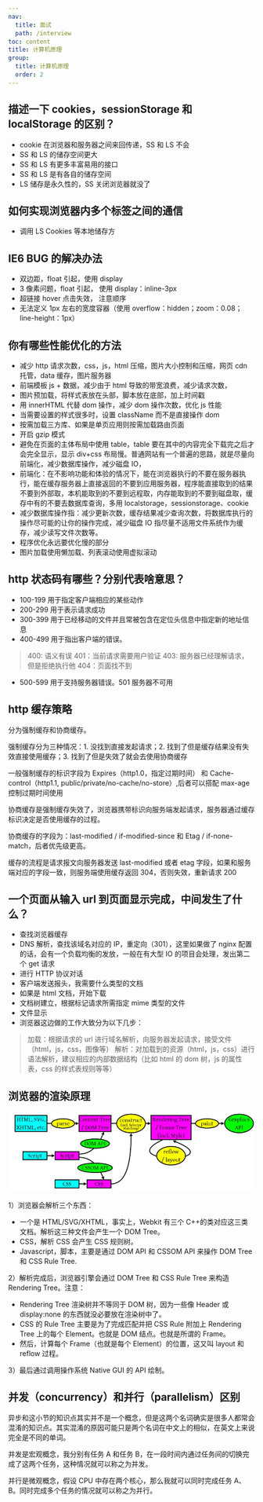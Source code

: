 ```yaml
---
nav:
  title: 面试
  path: /interview
toc: content
title: 计算机原理
group:
  title: 计算机原理
  order: 2
---
```


## 描述一下 cookies，sessionStorage 和 localStorage 的区别？

- cookie 在浏览器和服务器之间来回传递，SS 和 LS 不会
- SS 和 LS 的储存空间更大
- SS 和 LS 有更多丰富易用的接口
- SS 和 LS 是有各自的储存空间
- LS 储存是永久性的，SS 关闭浏览器就没了

## 如何实现浏览器内多个标签之间的通信

- 调用 LS Cookies 等本地储存方

## IE6 BUG 的解决办法

- 双边距，float 引起，使用 display
- 3 像素问题，float 引起， 使用 display：inline-3px
- 超链接 hover 点击失效， 注意顺序
- 无法定义 1px 左右的宽度容器（使用 overflow：hidden；zoom：0.08；line-height：1px）

## 你有哪些性能优化的方法

- 减少 http 请求次数，css，js，html 压缩，图片大小控制和压缩，网页 cdn 托管，data 缓存，图片服务器
- 前端模板 js + 数据，减少由于 html 导致的带宽浪费，减少请求次数，
- 图片预加载，将样式表放在头部，脚本放在底部，加上时间戳
- 用 innerHTML 代替 dom 操作，减少 dom 操作次数，优化 js 性能
- 当需要设置的样式很多时，设置 className 而不是直接操作 dom
- 按需加载三方库、如果是单页应用则按需加载路由页面
- 开启 gzip 模式
- 避免在页面的主体布局中使用 table，table 要在其中的内容完全下载完之后才会完全显示，显示 div+css 布局慢。普通网站有一个普遍的思路，就是尽量向前端化，减少数据库操作，减少磁盘 IO，
- 前端化：在不影响功能和体验的情况下，能在浏览器执行的不要在服务器执行，能在缓存服务器上直接返回的不要到应用服务器，程序能直接取到的结果不要到外部取，本机能取到的不要到远程取，内存能取到的不要到磁盘取，缓存中有的不要去数据库查询，多用 localstorage，sessionstorage、cookie
- 减少数据库操作指：减少更新次数，缓存结果减少查询次数，将数据库执行的操作尽可能的让你的操作完成，减少磁盘 IO 指尽量不适用文件系统作为缓存，减少读写文件次数等。
- 程序优化永远要优化慢的部分
- 图片加载使用懒加载、列表滚动使用虚拟滚动

## http 状态码有哪些？分别代表啥意思？

- 100-199 用于指定客户端相应的某些动作
- 200-299 用于表示请求成功
- 300-399 用于已经移动的文件并且常被包含在定位头信息中指定新的地址信息
- 400-499 用于指出客户端的错误。

> 400: 语义有误 401：当前请求需要用户验证 403: 服务器已经理解请求，但是拒绝执行他 404：页面找不到

- 500-599 用于支持服务器错误。501 服务器不可用

## http 缓存策略

分为强制缓存和协商缓存。

强制缓存分为三种情况：1. 没找到直接发起请求；2. 找到了但是缓存结果没有失效直接使用缓存；3. 找到了但是失效了就会去使用协商缓存

一般强制缓存的标识字段为 Expires（http1.0，指定过期时间） 和 Cache-control（http1.1, public/private/no-cache/no-store）,后者可以搭配 max-age 控制过期时间使用

协商缓存是强制缓存失效了，浏览器携带标识向服务端发起请求，服务器通过缓存标识决定是否使用缓存的过程。

协商缓存的字段为：last-modified / if-modified-since 和 Etag / if-none-match，后者优先级更高。

缓存的流程是请求报文向服务器发送 last-modified 或者 etag 字段，如果和服务端对应的字段一致，则服务端使用缓存返回 304，否则失效，重新请求 200

## 一个页面从输入 url 到页面显示完成，中间发生了什么？

- 查找浏览器缓存
- DNS 解析，查找该域名对应的 IP，重定向（301），这里如果做了 nginx 配置的话，会有一个负载均衡的发放，一般在有大型 IO 的项目会处理，发出第二个 get 请求
- 进行 HTTP 协议对话
- 客户端发送报头，我需要什么类型的文档
- 如果是 html 文档，开始下载
- 文档树建立，根据标记请求所需指定 mime 类型的文件
- 文件显示
- 浏览器这边做的工作大致分为以下几步：

> 加载：根据请求的 url 进行域名解析，向服务器发起请求，接受文件（html，js，css，图像等）
> 解析：对加载到的资源（html，js，css）进行语法解析，建议相应的内部数据结构（比如 html 的 dom 树，js 的属性表，css 的样式表规则等等）

## 浏览器的渲染原理

![image.png](./img/htmlRender.png)

1）浏览器会解析三个东西：

- 一个是 HTML/SVG/XHTML，事实上，Webkit 有三个 C++的类对应这三类文档。解析这三种文件会产生一个 DOM Tree。
- CSS，解析 CSS 会产生 CSS 规则树。
- Javascript，脚本，主要是通过 DOM API 和 CSSOM API 来操作 DOM Tree 和 CSS Rule Tree.

2）解析完成后，浏览器引擎会通过 DOM Tree 和 CSS Rule Tree 来构造 Rendering Tree。注意：

- Rendering Tree 渲染树并不等同于 DOM 树，因为一些像 Header 或 display:none 的东西就没必要放在渲染树中了。
- CSS 的 Rule Tree 主要是为了完成匹配并把 CSS Rule 附加上 Rendering Tree 上的每个 Element。也就是 DOM 结点。也就是所谓的 Frame。
- 然后，计算每个 Frame（也就是每个 Element）的位置，这又叫 layout 和 reflow 过程。

3）最后通过调用操作系统 Native GUI 的 API 绘制。

## 并发（concurrency）和并行（parallelism）区别

异步和这小节的知识点其实并不是一个概念，但是这两个名词确实是很多人都常会混淆的知识点。其实混淆的原因可能只是两个名词在中文上的相似，在英文上来说完全是不同的单词。

并发是宏观概念，我分别有任务 A 和任务 B，在一段时间内通过任务间的切换完成了这两个任务，这种情况就可以称之为并发。

并行是微观概念，假设 CPU 中存在两个核心，那么我就可以同时完成任务 A、B。同时完成多个任务的情况就可以称之为并行。
